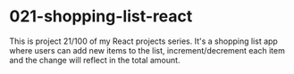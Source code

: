 # 021-shopping-list-react
This is project 21/100 of my React projects series. It's a shopping list app where users can add new items to the list, increment/decrement each item and the change will reflect in the total amount.
